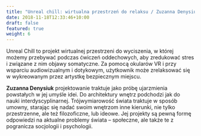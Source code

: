 ```yaml
---
title: "Unreal chill: wirtualna przestrzeń do relaksu / Zuzanna Denysiuk"
date: 2018-11-18T12:33:46+10:00
draft: false
featured: true
weight: 6
---
```

Unreal Chill to projekt wirtualnej przestrzeni do wyciszenia, w której możemy przebywać podczas ćwiczeń oddechowych, aby zredukować stres i związane z nim objawy somatyczne. Za pomocą okularów VR i przy wsparciu audiowizualnym i dotykowym, użytkownik może zrelaksować się w wykreowanym przez artystkę bezpiecznym miejscu.

**Zuzanna Denysiuk** projektowanie traktuje jako próbę ujarzmienia powstałych w jej umyśle idei. Do architektury wnętrz podchodzi jak do nauki interdyscyplinarnej. Trójwymiarowość świata traktuje w sposób umowny, starając się nadać swoim wnętrzom inne kierunki, nie tylko przestrzenne, ale też filozoficzne, lub ideowe. Jej projekty są pewną formę odpowiedzi na aktualne problemy świata – społeczne, ale także te z pogranicza socjologii i psychologii.

